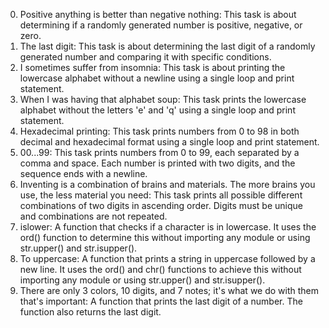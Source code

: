 0. Positive anything is better than negative nothing: This task is about determining if a randomly generated number is positive, negative, or zero.
1. The last digit: This task is about determining the last digit of a randomly generated number and comparing it with specific conditions.
2. I sometimes suffer from insomnia: This task is about printing the lowercase alphabet without a newline using a single loop and print statement.
3. When I was having that alphabet soup: This task prints the lowercase alphabet without the letters 'e' and 'q' using a single loop and print statement.
4. Hexadecimal printing: This task prints numbers from 0 to 98 in both decimal and hexadecimal format using a single loop and print statement.
5. 00...99: This task prints numbers from 0 to 99, each separated by a comma and space. Each number is printed with two digits, and the sequence ends with a newline.
6. Inventing is a combination of brains and materials. The more brains you use, the less material you need: This task prints all possible different combinations of two digits in ascending order. Digits must be unique and combinations are not repeated.
7. islower: A function that checks if a character is in lowercase. It uses the ord() function to determine this without importing any module or using str.upper() and str.isupper().
8. To uppercase: A function that prints a string in uppercase followed by a new line. It uses the ord() and chr() functions to achieve this without importing any module or using str.upper() and str.isupper().
9. There are only 3 colors, 10 digits, and 7 notes; it's what we do with them that's important: A function that prints the last digit of a number. The function also returns the last digit.
